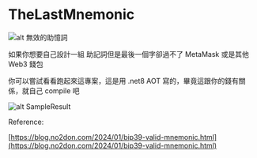 # TheLastMnemonic

![alt 無效的助憶詞](https://i.imgur.com/ODI4SRl.jpg)


如果你想要自己設計一組 助記詞但是最後一個字卻過不了 MetaMask 或是其他 Web3 錢包

你可以嘗試看看跑起來這專案，這是用 .net8 AOT 寫的，畢竟這跟你的錢有關係，就自己 compile 吧 


![alt SampleResult](https://i.imgur.com/yWWCj7v.jpg)

Reference:

[https://blog.no2don.com/2024/01/bip39-valid-mnemonic.html](https://blog.no2don.com/2024/01/bip39-valid-mnemonic.html)
